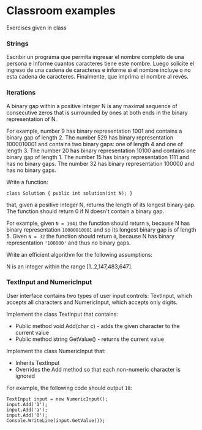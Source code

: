 # Classroom examples

Exercises given in class

### Strings 
Escribir un programa que permita ingresar el nombre completo de una persona e Informe cuantos caracteres tiene este nombre.
Luego solicite el ingreso de una cadena de caracteres e informe si el nombre incluye o no esta cadena de caracteres.
Finalmente, que imprima el nombre al revés.


### Iterations
A binary gap within a positive integer N is any maximal sequence of consecutive zeros that is surrounded by ones at both ends in the binary representation of N.

For example, number 9 has binary representation 1001 and contains a binary gap of length 2. The number 529 has binary representation 1000010001 and contains two binary gaps: one of length 4 and one of length 3. The number 20 has binary representation 10100 and contains one binary gap of length 1. The number 15 has binary representation 1111 and has no binary gaps. The number 32 has binary representation 100000 and has no binary gaps.

Write a function:
```
class Solution { public int solution(int N); }
```
that, given a positive integer N, returns the length of its longest binary gap. The function should return 0 if N doesn't contain a binary gap.

For example, given ```N = 1041``` the function should return ```5```, because N has binary representation ```10000010001``` and so its longest binary gap is of length 5. Given ```N = 32``` the function should return ```0```, because N has binary representation ```'100000'``` and thus no binary gaps.

Write an efficient algorithm for the following assumptions:

N is an integer within the range [1..2,147,483,647].

### TextInput and NumericInput

User interface contains two types of user input controls: TextInput, which accepts all
characters and NumericInput, which accepts only digits.

Implement the class TextInput that contains:
* Public method void Add(char c) - adds the given character to the current value
* Public method string GetValue() - returns the current value

Implement the class NumericInput that:
* Inherits TextInput
* Overrides the Add method so that each non-numeric character is ignored

For example, the following code should output `10`:
```
TextInput input = new NumericInput();
input.Add('1');
input.Add('a');
input.Add('0');
Console.WriteLine(input.GetValue());
```
